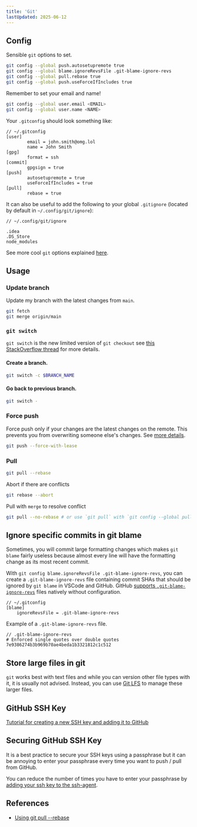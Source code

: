 ```yaml
---
title: 'Git'
lastUpdated: 2025-06-12
---
```


## Config

Sensible `git` options to set.

```sh
git config --global push.autosetupremote true
git config --global blame.ignoreRevsFile .git-blame-ignore-revs
git config --global pull.rebase true
git config --global push.useForceIfIncludes true
```

Remember to set your email and name!

```sh
git config --global user.email <EMAIL>
git config --global user.name <NAME>
```

Your `.gitconfig` should look something like:

```
// ~/.gitconfig
[user]
        email = john.smith@omg.lol
        name = John Smith
[gpg]
        format = ssh
[commit]
        gpgsign = true
[push]
        autosetupremote = true
        useForceIfIncludes = true
[pull]
        rebase = true
```

It can also be useful to add the following to your global `.gitignore` (located by default in `~/.config/git/ignore`):

```
// ~/.config/git/ignore

.idea
.DS_Store
node_modules
```

See more cool `git` options explained [here](https://jvns.ca/blog/2024/02/16/popular-git-config-options/#core-excludesfile-a-global-gitignore).

## Usage

### Update branch

Update my branch with the latest changes from `main`.

```sh
git fetch
git merge origin/main
```

### `git switch`

`git switch` is the new limited version of `git checkout` see [this StackOverflow thread](https://stackoverflow.com/questions/57265785/whats-the-difference-between-git-switch-and-git-checkout-branch) for more details.

#### Create a branch.

```sh
git switch -c $BRANCH_NAME
```

#### Go back to previous branch.

```sh
git switch -
```

### Force push

Force push only if your changes are the latest changes on the remote. This prevents you from overwriting someone else's changes. See [more details](https://blog.gitbutler.com/git-tips-2-new-stuff-in-git/).

```sh
git push --force-with-lease
```

### Pull

```sh
git pull --rebase
```

Abort if there are conflicts

```sh
git rebase --abort
```

Pull with `merge` to resolve conflict

```sh
git pull --no-rebase # or use `git pull` with `git config --global pull.rebase false`
```

## Ignore specific commits in git blame

Sometimes, you will commit large formatting changes which makes `git blame` fairly useless because almost every line will have the formatting change as its most recent commit.

With `git config blame.ignoreRevsFile .git-blame-ignore-revs`, you can create a `.git-blame-ignore-revs` file containing commit SHAs that should be ignored by `git blame` in VSCode and GitHub. GitHub [supports `.git-blame-ignore-revs`](https://docs.github.com/en/repositories/working-with-files/using-files/viewing-a-file#ignore-commits-in-the-blame-view) files natively without configuration.

```
// ~/.gitconfig
[blame]
    ignoreRevsFile = .git-blame-ignore-revs
```

Example of a `.git-blame-ignore-revs` file.

```
// .git-blame-ignore-revs
# Enforced single quotes over double quotes
7e9386274b3b969b70ae4beda1b3321812c1c512
```

## Store large files in git

`git` works best with text files and while you can version other file types with it, it is usually not advised. Instead, you can use [Git LFS](https://git-lfs.com/) to manage these larger files.

## GitHub SSH Key

[Tutorial for creating a new SSH key and adding it to GitHub](https://docs.github.com/en/authentication/connecting-to-github-with-ssh/generating-a-new-ssh-key-and-adding-it-to-the-ssh-agent)

## Securing GitHub SSH Key

It is a best practice to secure your SSH keys using a passphrase but it can be annoying to enter your passphrase every time you want to push / pull from GitHub.

You can reduce the number of times you have to enter your passphrase by [adding your ssh key to the ssh-agent](https://docs.github.com/en/authentication/connecting-to-github-with-ssh/generating-a-new-ssh-key-and-adding-it-to-the-ssh-agent#adding-your-ssh-key-to-the-ssh-agent).

## References

- [Using git pull --rebase](https://www.youtube.com/watch?v=xN1-2p06Urc)
